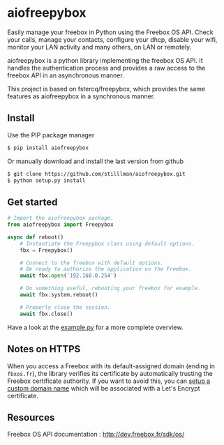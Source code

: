 aiofreepybox
==========

Easily manage your freebox in Python using the Freebox OS API.
Check your calls, manage your contacts, configure your dhcp, disable your wifi, monitor your LAN activity and many others, on LAN or remotely.

aiofreepybox is a python library implementing the freebox OS API. It handles the authentication process and provides a raw access to the freebox API in an asynchronous manner.

This project is based on fstercq/freepybox, which provides the same features as aiofreepybox in a synchronous manner.

Install
-------
Use the PIP package manager
```bash
$ pip install aiofreepybox
```

Or manually download and install the last version from github
```bash
$ git clone https://github.com/stilllman/aiofreepybox.git
$ python setup.py install
```

Get started
-----------
```python
# Import the aiofreepybox package.
from aiofreepybox import Freepybox

async def reboot()
    # Instantiate the Freepybox class using default options.
    fbx = Freepybox()

    # Connect to the freebox with default options. 
    # Be ready to authorize the application on the Freebox.
    await fbx.open('192.168.0.254')

    # Do something useful, rebooting your freebox for example.
    await fbx.system.reboot()

    # Properly close the session.
	await fbx.close()
```
Have a look at the [example.py](https://github.com/stilllman/aiofreepybox/blob/aiofreepybox/example.py) for a more complete overview.

Notes on HTTPS
--------------
When you access a Freebox with its default-assigned domain (ending in `fbxos.fr`), the library verifies its certificate by automatically trusting the Freebox certificate authority. If you want to avoid this, you can [setup a custom domain name](https://www.freenews.fr/freenews-edition-nationale-299/freebox-9/lacces-distant-a-freebox-os-sameliore-https) which will be associated with a Let's Encrypt certificate.

Resources
---------
Freebox OS API documentation : http://dev.freebox.fr/sdk/os/

